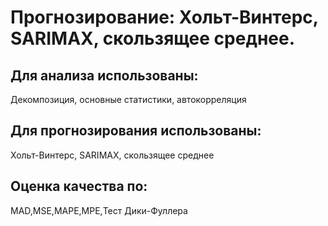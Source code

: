 <h1> Прогнозирование: Хольт-Винтерс, SARIMAX, скользящее среднее.</h1>
<h2>Для анализа использованы:</h2>
Декомпозиция, основные статистики, автокорреляция
<h2>Для прогнозирования использованы:</h2>
Хольт-Винтерс, SARIMAX, скользящее среднее
<h2>Оценка качества по:</h2>
MAD,MSE,MAPE,MPE,Тест Дики-Фуллера
